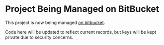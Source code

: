 #  Project Being Managed on BitBucket

This project is now being managed [on bitbucket](https://Kyurel@bitbucket.org/Kyurel/animal-crossing-telegram-bot.git).

Code here will be updated to reflect current records, but keys will be kept private due to security concerns.
